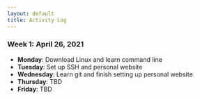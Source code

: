 ```yaml
---
layout: default
title: Activity Log
---
```


### Week 1: April 26, 2021

* **Monday**: Download Linux and learn command line
* **Tuesday**: Set up SSH and personal website
* **Wednesday**: Learn git and finish setting up personal website 
* **Thursday**: TBD
* **Friday**: TBD
